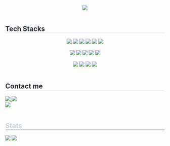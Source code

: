 <div align= "center">
  <img src="https://capsule-render.vercel.app/api?type=cylinder&color=gradient&height=180&text=Hello,%20I'm%20Emma&animation=&fontColor=ffffff&fontSize=60" />
</div>
<br>  

<div align= "left">
  <h2 style="border-bottom: 1px solid #d8dee4; color: #282d33;"> Tech Stacks </h2>
  <div style="margin: 0 auto; text-align: center;" align= "left"> 
    <img src="https://img.shields.io/badge/Javascript-F7DF1E?style=flat-square&logo=Javascript&logoColor=white">
    <img src="https://img.shields.io/badge/React-61DAFB?style=flat-square&logo=React&logoColor=white">
    <img src="https://img.shields.io/badge/Next.js-000000?style=flat-square&logo=Next.js&logoColor=white">
    <img src="https://img.shields.io/badge/HTML5-E34F26?style=flat-square&logo=HTML5&logoColor=white">
    <img src="https://img.shields.io/badge/CSS3-1572B6?style=flat-square&logo=CSS3&logoColor=white">
    <img src="https://img.shields.io/badge/Tailwind CSS-06B6D4?style=flat-square&logo=Tailwind CSS&logoColor=white">
    <br/>
    <br/>
    <img src="https://img.shields.io/badge/C-A8B9CC?style=flat-square&logo=C&logoColor=white">
    <img src="https://img.shields.io/badge/C++-00599C?style=flat-square&logo=C%2B%2B&logoColor=white">
    <img src="https://img.shields.io/badge/Java-007396?style=flat-square&logo=Java&logoColor=white">
    <img src="https://img.shields.io/badge/Python-3776AB?style=flat-square&logo=Python&logoColor=white">
    <img src="https://img.shields.io/badge/Firebase-FFCA28?style=flat-square&logo=Firebase&logoColor=white">
    <br/>
    <br/>
    <img src="https://img.shields.io/badge/Git-F05032?style=flat-square&logo=Git&logoColor=white">
    <img src="https://img.shields.io/badge/Github-181717?style=flat-square&logo=Github&logoColor=white">
    <img src="https://img.shields.io/badge/Slack-4A154B?style=flat-square&logo=Slack&logoColor=white">
    <img src="https://img.shields.io/badge/Discord-5865F2?style=flat-square&logo=Discord&logoColor=white">
    <br/>
  </div>
</div>
<br>

<div align= "left">
  <h2 style="border-bottom: 1px solid #d8dee4; color: #282d33;"> Contact me </h2>
  <div align= "left"> 
    <a href=mailto:ojm5155@gmail.com> <img src="https://img.shields.io/badge/Gmail-EA4335?style=flat-square&logo=Gmail&logoColor=white&link=mailto:ojm5155@gmail.com"> </a>
    <a href=https://dev-district.tistory.com> <img src="https://img.shields.io/badge/Tistory-000000?style=flat-square&logo=Tistory&logoColor=white&link=https://dev-district.tistory.com/"> </a>
    <br>
    <a href="https://hits.seeyoufarm.com"> <img src="https://hits.seeyoufarm.com/api/count/incr/badge.svg?url=https%3A%2F%2Fgithub.com%2Fojm51%2F&count_bg=%23000000&title_bg=%23000000&icon=github.svg&icon_color=%23FFFFFF&title=GitHub&edge_flat=false"/></a>
  </div> 
</div>
<br/>

<div style="text-align: left;"> 
    <h2 style="border-bottom: 1px solid #21262d; color: #c9d1d9;"> Stats </h2> 
    <div style="text-align: left;"> 
      <img src="https://github-readme-stats.vercel.app/api?username=ojm51&bg_color=180,000000,&title_color=000000&text_color=000000"/>
      <img src="https://github-readme-stats.vercel.app/api/top-langs/?username=ojm51&layout=compact&bg_color=180,000000,&title_color=000000&text_color=000000"/> 
    </div> 
</div>
<br>
    
